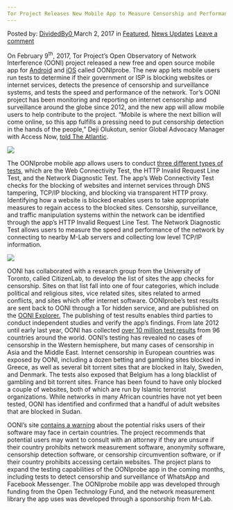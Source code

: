 ```yaml
---
Tor Project Releases New Mobile App to Measure Censorship and Performance
---
```

<article class="post-listing post-18404 post type-post status-publish format-standard has-post-thumbnail hentry category-deepdot-news category-news-updates tag-app tag-censorship tag-measure tag-mobile tag-performance tag-project tag-releases tag-tor">
    <div class="post-inner">
    <p class="post-meta">
    <span>Posted by: <a href="https://www.deepdotweb.com/author/dividedby0/" title="">DividedBy0 </a></span>
    <span>March 2, 2017</span>
    <span>in <a href="https://www.deepdotweb.com/category/deepdot-news/" rel="category tag">Featured</a>, <a href="https://www.deepdotweb.com/category/news-updates/" rel="category tag">News Updates</a></span>
    <span><a href="https://www.deepdotweb.com/2017/03/02/tor-project-releases-new-mobile-app-measure-censorship-performance/#respond">Leave a comment</a></span>
    </p>
    <div class="clear"></div>
    <div class="entry">
    <p>On February 9<sup>th</sup>, 2017, Tor Project’s Open Observatory of Network Interference (OONI) project released a new free and open source mobile app for <a href="https://play.google.com/store/apps/details?id=org.openobservatory.ooniprobe&amp;hl=en">Android</a> and <a href="https://itunes.apple.com/US/app/id1199566366">iOS</a> called OONIprobe. The new app lets mobile users run tests to determine if their government or ISP is blocking websites or internet services, detects the presence of censorship and surveillance systems, and tests the speed and performance of the network. Tor’s OONI project has been monitoring and reporting on internet censorship and surveillance around the globe since 2012, and the new app will allow mobile users to help contribute to the project. “Mobile is where the next billion will come online, so this app fulfills a pressing need to put censorship detection in the hands of the people,” Deji Olukotun, senior Global Advocacy Manager with Access Now, <a href="https://www.theatlantic.com/technology/archive/2017/02/ooniprobe-censorship-mapping/516051/">told The Atlantic</a>.</p>
    <p><img class="wp-image-18411 aligncenter" src="https://www.deepdotweb.com/wp-content/uploads/2017/02/word-image-93.png" srcset="https://www.deepdotweb.com/wp-content/uploads/2017/02/word-image-93.png 400w, https://www.deepdotweb.com/wp-content/uploads/2017/02/word-image-93-168x300.png 168w" sizes="(max-width: 400px) 100vw, 400px"/></p>
    <p>The OONIprobe mobile app allows users to conduct <a href="https://fossbytes.com/tor-ooniprobe-app-internet-speed-censorship/">three different types of tests</a>, which are the Web Connectivity Test, the HTTP Invalid Request Line Test, and the Network Diagnostic Test. The app’s Web Connectivity Test checks for the blocking of websites and internet services through DNS tampering, TCP/IP blocking, and blocking via transparent HTTP proxy. Identifying how a website is blocked enables users to take appropriate measures to regain access to the blocked sites. Censorship, surveillance, and traffic manipulation systems within the network can be identified through the app’s HTTP Invalid Request Line Test. The Network Diagnostic Test allows users to measure the speed and performance of the network by connecting to nearby M-Lab servers and collecting low level TCP/IP information.</p>
    <p><img class="wp-image-18410 aligncenter" src="https://www.deepdotweb.com/wp-content/uploads/2017/02/word-image-92.png" srcset="https://www.deepdotweb.com/wp-content/uploads/2017/02/word-image-92.png 300w, https://www.deepdotweb.com/wp-content/uploads/2017/02/word-image-92-150x150.png 150w, https://www.deepdotweb.com/wp-content/uploads/2017/02/word-image-92-55x55.png 55w, https://www.deepdotweb.com/wp-content/uploads/2017/02/word-image-92-50x50.png 50w" sizes="(max-width: 300px) 100vw, 300px"/></p>
    <p>OONI has collaborated with a research group from the University of Toronto, called CitizenLab, to develop the list of sites the app checks for censorship. Sites on that list fall into one of four categories, which include political and religious sites, vice related sites, sites related to armed conflicts, and sites which offer internet software. OONIprobe’s test results are sent back to OONI through a Tor hidden service, and are published on the <a href="https://explorer.ooni.torproject.org/world/">OONI Explorer.</a> The publishing of test results enables third parties to conduct independent studies and verify the app’s findings. From late 2012 until early last year, OONI has collected <a href="https://explorer.ooni.torproject.org/highlights/">over 10 million test results</a> from 96 countries around the world. OONI’s testing has revealed no cases of censorship in the Western hemisphere, but many cases of censorship in Asia and the Middle East. Internet censorship in European countries was exposed by OONI, including a dozen betting and gambling sites blocked in Greece, as well as several bit torrent sites that are blocked in Italy, Sweden, and Denmark. The tests also exposed that Belgium has a long blacklist of gambling and bit torrent sites. France has been found to have only blocked a couple of websites, both of which are run by Islamic terrorist organizations. While networks in many African countries have not yet been tested, OONI has identified and confirmed that a handful of adult websites that are blocked in Sudan.</p>
    <p>OONI’s site <a href="https://ooni.torproject.org/about/risks/">contains a warning</a> about the potential risks users of their software may face in certain countries. The project recommends that potential users may want to consult with an attorney if they are unsure if their country prohibits network measurement software, anonymity software, censorship detection software, or censorship circumvention software, or if their country prohibits accessing certain websites. The project plans to expand the testing capabilities of the OONIprobe app in the coming months, including tests to detect censorship and surveillance of WhatsApp and Facebook Messenger. The OONIprobe mobile app was developed through funding from the Open Technology Fund, and the network measurement library the app uses was developed through a sponsorship from M-Lab.</p>
    </div>
    <span style="display:none"><a href="https://www.deepdotweb.com/tag/app/" rel="tag">app</a> <a href="https://www.deepdotweb.com/tag/censorship/" rel="tag">censorship</a> <a href="https://www.deepdotweb.com/tag/measure/" rel="tag">measure</a> <a href="https://www.deepdotweb.com/tag/mobile/" rel="tag">mobile</a> <a href="https://www.deepdotweb.com/tag/performance/" rel="tag">performance</a> <a href="https://www.deepdotweb.com/tag/project/" rel="tag">project</a> <a href="https://www.deepdotweb.com/tag/releases/" rel="tag">releases</a> <a href="https://www.deepdotweb.com/tag/tor/" rel="tag">tor</a></span> <span style="display:none" class="updated">2017-03-02</span>
    <div style="display:none" class="vcard author" itemprop="author" itemscope itemtype="http://schema.org/Person"><strong class="fn" itemprop="name"><a href="https://www.deepdotweb.com/author/dividedby0/" title="Posts by DividedBy0" rel="author">DividedBy0</a></strong></div>
    </div>
</article>

